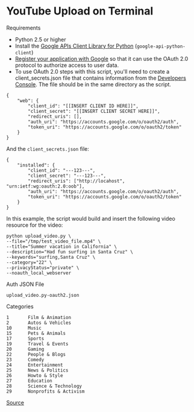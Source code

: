 # YouTube Upload on Terminal

Requirements

* Python 2.5 or higher
* Install the [Google APIs Client Library for Python](https://developers.google.com/api-client-library/python/start/installation) (`google-api-python-client`)
* [Register your application with Google](https://developers.google.com/youtube/registering_an_application) so that it can use the OAuth 2.0 protocol to authorize access to user data.
* To use OAuth 2.0 steps with this script, you'll need to create a client_secrets.json file that contains information from the [Developers Console](https://console.developers.google.com/). The file should be in the same directory as the script.

```
{
	"web": {
		"client_id": "[[INSERT CLIENT ID HERE]]",
		"client_secret": "[[INSERT CLIENT SECRET HERE]]",
		"redirect_uris": [],
		"auth_uri": "https://accounts.google.com/o/oauth2/auth",
		"token_uri": "https://accounts.google.com/o/oauth2/token"
	}
}
```

And the `client_secrets.json` file:
```
{
	"installed": {
		"client_id": "---123---",
		"client_secret": "---123---",
		"redirect_uris": ["http://locahost", "urn:ietf:wg:oauth:2.0:oob"],
		"auth_uri": "https://accounts.google.com/o/oauth2/auth",
		"token_uri": "https://accounts.google.com/o/oauth2/token"
	}
}
```

In this example, the script would build and insert the following video resource for the video:

```
python upload_video.py \
--file="/tmp/test_video_file.mp4" \
--title="Summer vacation in California" \
--description="Had fun surfing in Santa Cruz" \
--keywords="surfing,Santa Cruz" \
--category="22" \
--privacyStatus="private" \
--noauth_local_webserver
```

Auth JSON File
```
upload_video.py-oauth2.json
```

Categories
```
1       Film & Animation
2       Autos & Vehicles
10      Music
15      Pets & Animals
17      Sports
19      Travel & Events
20      Gaming
22      People & Blogs
23      Comedy
24      Entertainment
25      News & Politics
26      Howto & Style
27      Education
28      Science & Technology
29      Nonprofits & Activism
```


[Source](https://developers.google.com/youtube/v3/guides/uploading_a_video)